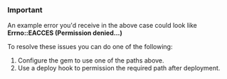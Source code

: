 <!-- post: -->


### Important

An example error you'd receive in the above case could look like **Errno::EACCES (Permission denied...)**




To resolve these issues you can do one of the following:

1.  Configure the gem to use one of the paths above.
2.  Use a deploy hook to permission the required path after deployment.

